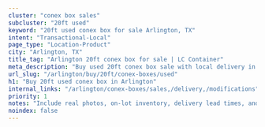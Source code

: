 ```yaml
---
cluster: "conex box sales"
subcluster: "20ft used"
keyword: "20ft used conex box for sale Arlington, TX"
intent: "Transactional-Local"
page_type: "Location-Product"
city: "Arlington, TX"
title_tag: "Arlington 20ft conex box for sale | LC Container"
meta_description: "Buy used 20ft conex box sale with local delivery in Arlington, TX. LC Container — local Since 2003. Request a fast quote today."
url_slug: "/arlington/buy/20ft/conex-boxes/used"
h1: "Buy 20ft used conex box in Arlington"
internal_links: "/arlington/conex-boxes/sales,/delivery,/modifications"
priority: 1
notes: "Include real photos, on-lot inventory, delivery lead times, and financing info."
noindex: false
---
```


<!-- TODO: Add unique city/inventory copy, images, and internal links here. -->
